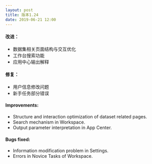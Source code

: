 ```yaml
---
layout: post
title: 版本1.24
date: 2019-06-21 12:00
---
```


#### 改进：
- 数据集相关页面结构与交互优化
- 工作台搜索功能
- 应用中心输出解释


#### 修复：
- 用户信息修改问题
- 新手任务部分错误

#### Improvements:
- Structure and interaction optimization of dataset related pages.
- Search mechanism in Workspace.
- Output parameter interpretation in App Center.

#### Bugs fixed:
- Information modification problem in Settings.
- Errors in Novice Tasks of Workspace.
